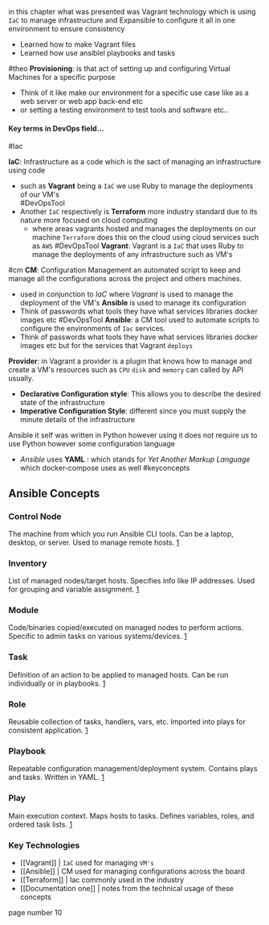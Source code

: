 
in this chapter what was presented was Vagrant technology which is using `IaC` to manage infrastructure and Expansible to configure it all in one environment to ensure consistency

- Learned how to make Vagrant files 
- Learned how use ansiblel playbooks and tasks 

#theo
**Provisioning**: is that act of setting up and configuring Virtual Machines for a specific purpose
- Think of it like make our environment  for a specific use case like as a web server or web app back-end etc
- or setting a testing environment to test tools and software etc.. 
#### Key terms in DevOps field...
#Iac

**IaC**: Infrastructure as a code which is the sact of managing an infrastructure using code
- such as **Vagrant** being a `IaC` we use Ruby to manage the deployments of our VM's  
 #DevOpsTool 
- Another `IaC` respectively is **Terraform** more industry standard due to its nature more focused on cloud computing 
	- where areas vagrants hosted and manages the deployments on our machine `Terraform` does this on the cloud using cloud services such as `AWS`
#DevOpsTool 
**Vagrant**: Vagrant is a `IaC` that uses Ruby to manage the deployments of any infrastructure such as VM's

#cm
**CM**: Configuration Management an automated script to keep and manage all the configurations across the project and others machines. 
- used in conjunction to *IaC* where *Vagrant* is used to manage the deployment of the VM's **Ansible** is used to manage its configuration 
- Think of passwords what tools they have what services libraries docker images etc
#DevOpsTool
**Ansible**: a CM tool used to automate scripts to configure the environments of `Iac` services. 
- Think of passwords what tools they have what services libraries docker images etc but for the services that Vagrant `deploys` 

**Provider**: in Vagrant a provider is a plugin that knows how to manage and create a VM's resources such as `CPU` `disk` and `memory` can called by API usually. 

- **Declarative Configuration style**: This allows you to describe the desired state of the infrastructure
- **Imperative Configuration Style**: different since you must supply the minute details of the infrastructure

Ansible it self was written in Python however using it does not require us to use Python however some configuration language

- *Ansible* uses **YAML** : which stands for *Yet  Another Markup Language* which docker-compose uses as well
#keyconcepts
## Ansible Concepts
### Control Node

The machine from which you run Ansible CLI tools. Can be a laptop, desktop, or server. Used to manage remote hosts. [1](https://docs.ansible.com/ansible/latest/network/getting_started/basic_concepts.html)

### Inventory

List of managed nodes/target hosts. Specifies info like IP addresses. Used for grouping and variable assignment. [1](https://docs.ansible.com/ansible/latest/network/getting_started/basic_concepts.html)

### Module

Code/binaries copied/executed on managed nodes to perform actions. Specific to admin tasks on various systems/devices. [1](https://docs.ansible.com/ansible/latest/network/getting_started/basic_concepts.html)

### Task

Definition of an action to be applied to managed hosts. Can be run individually or in playbooks. [1](https://docs.ansible.com/ansible/latest/network/getting_started/basic_concepts.html)

### Role

Reusable collection of tasks, handlers, vars, etc. Imported into plays for consistent application. [1](https://docs.ansible.com/ansible/latest/network/getting_started/basic_concepts.html)

### Playbook

Repeatable configuration management/deployment system. Contains plays and tasks. Written in YAML. [1](https://docs.ansible.com/ansible/latest/network/getting_started/basic_concepts.html)

### Play

Main execution context. Maps hosts to tasks. Defines variables, roles, and ordered task lists. [1](https://docs.ansible.com/ansible/latest/network/getting_started/basic_concepts.html)

### Key Technologies 

- [[Vagrant]] |  `IaC` used for managing `VM's`
- [[Ansible]] | CM used for managing configurations across the board
- [[Terraform]] | Iac commonly used in the industry 
- [[Documentation one]] | notes from the technical usage of these concepts

page number 10 